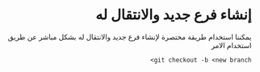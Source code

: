 <div dir="rtl">

# إنشاء فرع جديد والانتقال له

يمكننا استخدام طريقة مختصرة لإنشاء فرع جديد والانتقال له بشكل مباشر عن طريق استخدام الامر 

    git checkout -b <new branch>


 </div>
